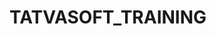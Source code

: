 # TATVASOFT_TRAINING

<!-- ![image](https://github.com/DarshaK1Just/Tatvasoft_15_internship/assets/88178092/18374e2a-22e2-4eb2-8404-f661005774cf)

![image](https://github.com/DarshaK1Just/Tatvasoft_15_internship/assets/88178092/2002d744-091e-4d09-be0f-540fba1b89e1)

![image](https://github.com/DarshaK1Just/Tatvasoft_15_internship/assets/88178092/588649c9-c727-4daf-b564-1a7189904044)

![image](https://github.com/DarshaK1Just/Tatvasoft_15_internship/assets/88178092/7910b2d3-15bf-4e3d-a78e-91febb110dda)

![image](https://github.com/DarshaK1Just/Tatvasoft_15_internship/assets/88178092/6c0b2a91-9ce1-4281-a38e-5402fa581a21)

![image](https://github.com/DarshaK1Just/Tatvasoft_15_internship/assets/88178092/aea9fb8a-77e2-4bd0-8456-7b11b004803c)
 -->
